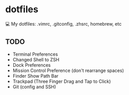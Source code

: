 # dotfiles
💻 My dotfiles: .vimrc, .gitconfig, .zhsrc, homebrew, etc

## TODO
- Terminal Preferences
- Changed Shell to ZSH
- Dock Preferences
- Mission Control Preference (don't rearrange spaces)
- Finder Show Path Bar
- Trackpad (Three Finger Drag and Tap to Click)
- Git (config and SSH)
 

